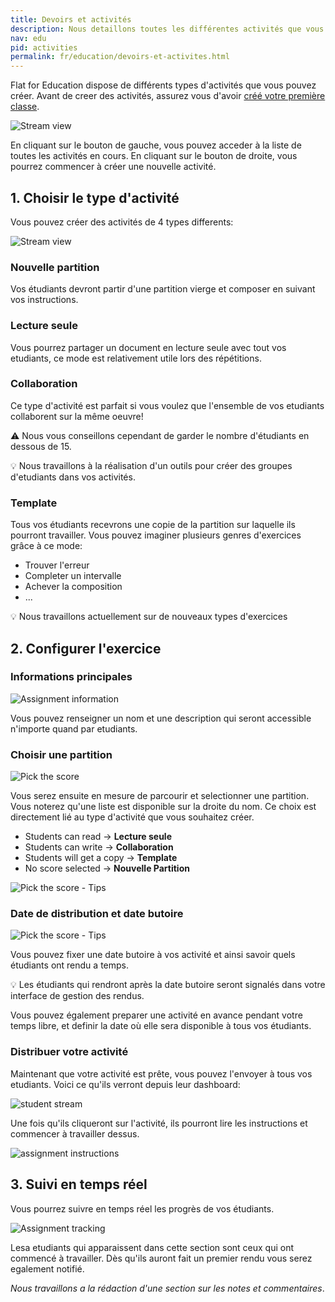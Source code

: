 ```yaml
---
title: Devoirs et activités
description: Nous detaillons toutes les différentes activités que vous pouvez créer sur Flat pour vos étudiants
nav: edu
pid: activities
permalink: fr/education/devoirs-et-activites.html
---
```


Flat for Education dispose de différents types d'activités que vous pouvez créer. Avant de creer des activités, assurez vous d'avoir [créé votre première classe](/help/fr/education/creer-une-classe.html).

![Stream view](/help/assets/img/activities/stream.png)

En cliquant sur le bouton de gauche, vous pouvez acceder à la liste de toutes les activités en cours.
En cliquant sur le bouton de droite, vous pourrez commencer à créer une nouvelle activité.

## 1. Choisir le type d'activité

Vous pouvez créer des activités de 4 types differents:

![Stream view](/help/assets/img/activities/assignmentstype.png)

### Nouvelle partition

Vos étudiants devront partir d'une partition vierge et composer en suivant vos instructions.

### Lecture seule

Vous pourrez partager un document en lecture seule avec tout vos etudiants, ce mode est relativement utile lors des répétitions.

### Collaboration

Ce type d'activité est parfait si vous voulez que l'ensemble de vos etudiants collaborent sur la même oeuvre!

⚠️ Nous vous conseillons cependant de garder le nombre d'étudiants en dessous de 15.

💡 Nous travaillons à la réalisation d'un outils pour créer des groupes d'etudiants dans vos activités.

### Template

Tous vos étudiants recevrons une copie de la partition sur laquelle ils pourront travailler. Vous pouvez imaginer plusieurs genres d'exercices grâce à ce mode:

* Trouver l'erreur
* Completer un intervalle
* Achever la composition
* ...

💡 Nous travaillons actuellement sur de nouveaux types d'exercices 

## 2. Configurer l'exercice

### Informations principales

![Assignment information](/help/assets/img/activities/assignment-title.png)

Vous pouvez renseigner un nom et une description qui seront accessible n'importe quand par etudiants.

### Choisir une partition

![Pick the score](/help/assets/img/activities/pickscore.png)

Vous serez ensuite en mesure de parcourir et selectionner une partition. Vous noterez qu'une liste est disponible sur la droite du nom. Ce choix est directement lié au type d'activité que vous souhaitez créer.

* Students can read -> **Lecture seule**
* Students can write -> **Collaboration**
* Students will get a copy -> **Template**
* No score selected -> **Nouvelle Partition**

![Pick the score - Tips](/help/assets/img/activities/pickscore-tips.png)

### Date de distribution et date butoire

![Pick the score - Tips](/help/assets/img/activities/post-due-dates.png)

Vous pouvez fixer une date butoire à vos activité et ainsi savoir quels étudiants ont rendu a temps.

💡 Les étudiants qui rendront après la date butoire seront signalés dans votre interface de gestion des rendus.


Vous pouvez également preparer une activité en avance pendant votre temps libre, et definir la date où elle sera disponible à tous vos étudiants.

### Distribuer votre activité

Maintenant que votre activité est prête, vous pouvez l'envoyer à tous vos etudiants. Voici ce qu'ils verront depuis leur dashboard:

![student stream](/help/assets/img/activities/stream-student.png)

Une fois qu'ils cliqueront sur l'activité, ils pourront lire les instructions et commencer à travailler dessus.

![assignment instructions](/help/assets/img/activities/assignment-description.png)

## 3. Suivi en temps réel

Vous pourrez suivre en temps réel les progrès de vos étudiants.

![Assignment tracking](/help/assets/img/activities/assignment-tracking.png)

Lesa etudiants qui apparaissent dans cette section sont ceux qui ont commencé à travailler.
Dès qu'ils auront fait un premier rendu vous serez egalement notifié.

*Nous travaillons a la rédaction d'une section sur les notes et commentaires*.